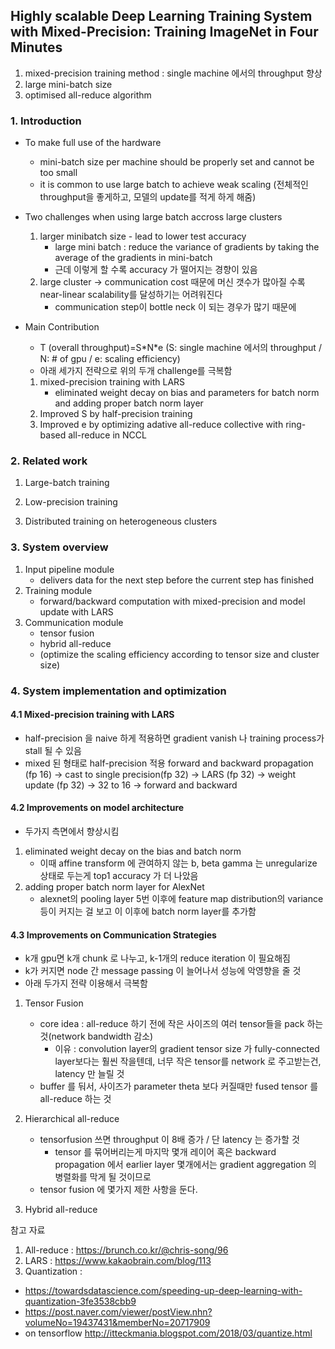 ## Highly scalable Deep Learning Training System with Mixed-Precision: Training ImageNet in Four Minutes
1. mixed-precision training method : single machine 에서의 throughput 향상
2. large mini-batch size
3. optimised all-reduce algorithm

### 1. Introduction
- To make full use of the hardware
	- mini-batch size per machine should be properly set and cannot be too small
	- it is common to use large batch to achieve weak scaling (전체적인 throughput을 좋게하고, 모델의 update를 적게 하게 해줌)

- Two challenges when using large batch accross large clusters
	1. larger minibatch size - lead to lower test accuracy
		- large mini batch : reduce the variance of gradients by taking the average of the gradients in mini-batch
		- 근데 이렇게 할 수록 accuracy 가 떨어지는 경향이 있음
	2. large cluster -> communication cost 때문에 머신 갯수가 많아질 수록 near-linear scalability를 달성하기는 어려워진다
		- communication step이 bottle neck 이 되는 경우가 많기 때문에

- Main Contribution
	- T (overall throughput)=S\*N\*e (S: single machine 에서의 throughput / N: # of gpu / e: scaling efficiency)
	- 아래 세가지 전략으로 위의 두개 challenge를 극복함
	1. mixed-precision training with LARS
		- eliminated weight decay on bias and parameters for batch norm and adding proper batch norm layer
	2. Improved S by half-precision training
	3. Improved e by optimizing adative all-reduce collective with ring-based all-reduce in NCCL

### 2. Related work
1. Large-batch training

2. Low-precision training

3. Distributed training on heterogeneous clusters

### 3. System overview
1. Input pipeline module
	- delivers data for the next step before the current step has finished
2. Training module
	- forward/backward computation with mixed-precision and model update with LARS
3. Communication module
	- tensor fusion
	- hybrid all-reduce
	- (optimize the scaling efficiency according to tensor size and cluster size)

### 4. System implementation and optimization
#### 4.1 Mixed-precision training with LARS
- half-precision 을 naive 하게 적용하면 gradient vanish 나 training process가 stall 될 수 있음
- mixed 된 형태로 half-precision 적용
	forward and backward propagation (fp 16)
	-> cast to single precision(fp 32)
	-> LARS (fp 32)
	-> weight update (fp 32)
	-> 32 to 16
	-> forward and backward

#### 4.2 Improvements on model architecture
- 두가지 측면에서 향상시킴
1. eliminated weight decay on the bias and batch norm
	- 이때 affine transform 에 관여하지 않는 b, beta gamma 는 unregularize 상태로 두는게 top1 accuracy 가 더 나았음
2. adding proper batch norm layer for AlexNet
	- alexnet의 pooling layer 5번 이후에 feature map distribution의 variance 등이 커지는 걸 보고 이 이후에 batch norm layer를 추가함

#### 4.3 Improvements on Communication Strategies
- k개 gpu면 k개 chunk 로 나누고, k-1개의 reduce iteration 이 필요해짐
- k가 커지면 node 간 message passing 이 늘어나서 성능에 악영향을 줄 것
- 아래 두가지 전략 이용해서 극복함
1. Tensor Fusion
	- core idea : all-reduce 하기 전에 작은 사이즈의 여러 tensor들을 pack 하는 것(network bandwidth 감소)
		- 이유 : convolution layer의 gradient tensor size 가 fully-connected layer보다는 훨씬 작을텐데, 너무 작은 tensor를 network 로 주고받는건, latency 만 늘릴 것
	- buffer 를 둬서, 사이즈가 parameter theta 보다 커질때만 fused tensor 를 all-reduce 하는 것
2. Hierarchical all-reduce
	- tensorfusion 쓰면 throughput 이 8배 증가 / 단 latency 는 증가할 것
		- tensor 를 묶어버리는게 마지막 몇개 레이어 혹은 backward propagation 에서 earlier layer 몇개에서는 gradient aggregation 의 병렬화를 막게 될 것이므로
	- tensor fusion 에 몇가지 제한 사항을 둔다.

2. Hybrid all-reduce



참고 자료
1. All-reduce : https://brunch.co.kr/@chris-song/96
2. LARS : https://www.kakaobrain.com/blog/113
3. Quantization : 
- https://towardsdatascience.com/speeding-up-deep-learning-with-quantization-3fe3538cbb9
- https://post.naver.com/viewer/postView.nhn?volumeNo=19437431&memberNo=20717909
- on tensorflow http://itteckmania.blogspot.com/2018/03/quantize.html












